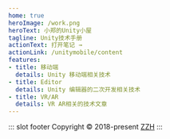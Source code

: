 ```yaml
---
home: true
heroImage: /work.png
heroText: 小郑的Unity小屋
tagline: Unity技术手册
actionText: 打开笔记 →
actionLink: /unitymobile/content
features:
- title: 移动端
  details: Unity 移动端相关技术
- title: Editor
  details: Unity 编辑器的二次开发相关技术
- title: VR/AR
  details: VR AR相关的技术文章
---
```



::: slot footer
Copyright © 2018-present [ZZH](https://github.com/MRLesile/)
:::